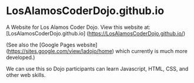 # LosAlamosCoderDojo.github.io

A Website for Los Alamos Coder Dojo.
View this website at:
[LosAlamosCoderDojo.github.io] (https://LosAlamosCoderDojo.github.io/)

(See also the
[Google Pages website] (https://sites.google.com/view/ladojo/home)
which currently is much more developed.)

We can use this so Dojo participants can learn Javascript, HTML, CSS,
and other web skills.

